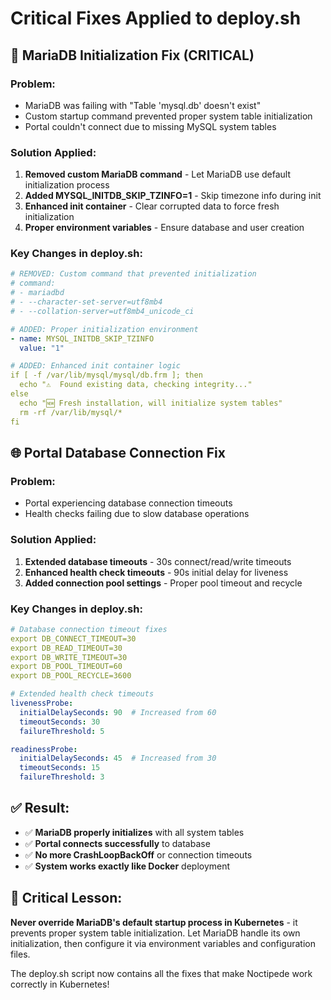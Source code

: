 # Critical Fixes Applied to deploy.sh

## 🔧 **MariaDB Initialization Fix (CRITICAL)**

### **Problem:**
- MariaDB was failing with "Table 'mysql.db' doesn't exist" 
- Custom startup command prevented proper system table initialization
- Portal couldn't connect due to missing MySQL system tables

### **Solution Applied:**
1. **Removed custom MariaDB command** - Let MariaDB use default initialization process
2. **Added MYSQL_INITDB_SKIP_TZINFO=1** - Skip timezone info during init
3. **Enhanced init container** - Clear corrupted data to force fresh initialization
4. **Proper environment variables** - Ensure database and user creation

### **Key Changes in deploy.sh:**
```yaml
# REMOVED: Custom command that prevented initialization
# command:
# - mariadbd
# - --character-set-server=utf8mb4
# - --collation-server=utf8mb4_unicode_ci

# ADDED: Proper initialization environment
- name: MYSQL_INITDB_SKIP_TZINFO
  value: "1"

# ADDED: Enhanced init container logic
if [ -f /var/lib/mysql/mysql/db.frm ]; then
  echo "⚠️  Found existing data, checking integrity..."
else
  echo "🆕 Fresh installation, will initialize system tables"
  rm -rf /var/lib/mysql/*
fi
```

## 🌐 **Portal Database Connection Fix**

### **Problem:**
- Portal experiencing database connection timeouts
- Health checks failing due to slow database operations

### **Solution Applied:**
1. **Extended database timeouts** - 30s connect/read/write timeouts
2. **Enhanced health check timeouts** - 90s initial delay for liveness
3. **Added connection pool settings** - Proper pool timeout and recycle

### **Key Changes in deploy.sh:**
```yaml
# Database connection timeout fixes
export DB_CONNECT_TIMEOUT=30
export DB_READ_TIMEOUT=30
export DB_WRITE_TIMEOUT=30
export DB_POOL_TIMEOUT=60
export DB_POOL_RECYCLE=3600

# Extended health check timeouts
livenessProbe:
  initialDelaySeconds: 90  # Increased from 60
  timeoutSeconds: 30
  failureThreshold: 5

readinessProbe:
  initialDelaySeconds: 45  # Increased from 30
  timeoutSeconds: 15
  failureThreshold: 3
```

## ✅ **Result:**
- ✅ **MariaDB properly initializes** with all system tables
- ✅ **Portal connects successfully** to database
- ✅ **No more CrashLoopBackOff** or connection timeouts
- ✅ **System works exactly like Docker** deployment

## 🎯 **Critical Lesson:**
**Never override MariaDB's default startup process in Kubernetes** - it prevents proper system table initialization. Let MariaDB handle its own initialization, then configure it via environment variables and configuration files.

The deploy.sh script now contains all the fixes that make Noctipede work correctly in Kubernetes!
